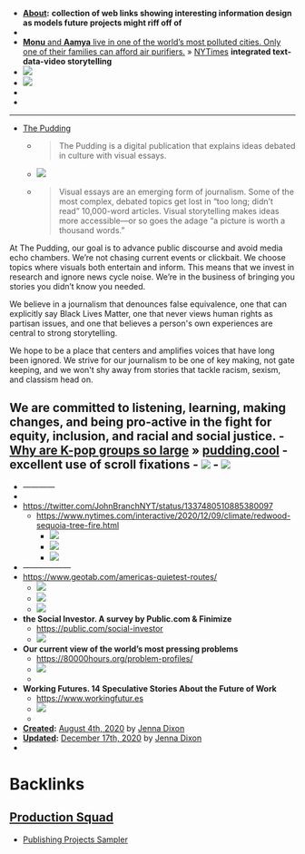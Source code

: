 - **[About](<About.md>):** __collection of web links showing interesting information design as models future projects might riff off of__
- 
- [**Monu** and **Aamya** live in one of the world’s most polluted cities. Only one of their families can afford air purifiers.](<**Monu** and **Aamya** live in one of the world’s most polluted cities. Only one of their families can afford air purifiers..md>) » [NYTimes](https://www.nytimes.com/interactive/2020/12/17/world/asia/india-pollution-inequality.html) 
__integrated text-data-video storytelling__
- ![](https://firebasestorage.googleapis.com/v0/b/firescript-577a2.appspot.com/o/imgs%2Fapp%2FArtOfGig%2F-68lMX5TDe.png?alt=media&token=f848a7de-12ef-4e2c-9b1e-a507f3884469)
- ![](https://firebasestorage.googleapis.com/v0/b/firescript-577a2.appspot.com/o/imgs%2Fapp%2FArtOfGig%2FecgS3YUkz9.png?alt=media&token=23c844f7-727a-44bc-9479-82eb8ee98620)
- 
- 
- ------------
- [The Pudding](https://pudding.cool/)
    - > The Pudding is a digital publication that explains ideas debated in culture with visual essays.
    - ![](https://firebasestorage.googleapis.com/v0/b/firescript-577a2.appspot.com/o/imgs%2Fapp%2FArtOfGig%2F7vLtjWY8NS.png?alt=media&token=158975e6-6fbf-4b8a-83ab-6efa60f9261f)
    - > Visual essays are an emerging form of journalism. Some of the most complex, debated topics get lost in “too long; didn’t read” 10,000-word articles. Visual storytelling makes ideas more accessible—or so goes the adage “a picture is worth a thousand words.”

At The Pudding, our goal is to advance public discourse and avoid media echo chambers. We’re not chasing current events or clickbait. We choose topics where visuals both entertain and inform. This means that we invest in research and ignore news cycle noise. We’re in the business of bringing you stories you didn’t know you needed.

We believe in a journalism that denounces false equivalence, one that can explicitly say Black Lives Matter, one that never views human rights as partisan issues, and one that believes a person's own experiences are central to strong storytelling.

We hope to be a place that centers and amplifies voices that have long been ignored. We strive for our journalism to be one of key making, not gate keeping, and we won't shy away from stories that tackle racism, sexism, and classism head on.

We are committed to listening, learning, making changes, and being pro-active in the fight for equity, inclusion, and racial and social justice.
    - [Why are K-pop groups so large](<Why are K-pop groups so large.md>) » [pudding.cool](https://pudding.cool/2020/10/kpop/)
        - __excellent use of scroll fixations__
        - ![](https://firebasestorage.googleapis.com/v0/b/firescript-577a2.appspot.com/o/imgs%2Fapp%2FArtOfGig%2Fy-v5KugBIM.png?alt=media&token=dd395c19-e1cc-4eb4-aea2-4b66d9d78cb0)
        - ![](https://firebasestorage.googleapis.com/v0/b/firescript-577a2.appspot.com/o/imgs%2Fapp%2FArtOfGig%2FhhiwaLmjV9.png?alt=media&token=d400a74d-d9c7-4711-81b4-249c092ef3c2)
- 
- ————
- 
- https://twitter.com/JohnBranchNYT/status/1337480510885380097
    - https://www.nytimes.com/interactive/2020/12/09/climate/redwood-sequoia-tree-fire.html
        - ![](https://firebasestorage.googleapis.com/v0/b/firescript-577a2.appspot.com/o/imgs%2Fapp%2FArtOfGig%2FXwhFm2013j.png?alt=media&token=7330836b-d8a3-4410-a716-24ebb895d1ba)
        - ![](https://firebasestorage.googleapis.com/v0/b/firescript-577a2.appspot.com/o/imgs%2Fapp%2FArtOfGig%2FmR7EB8SYIX.png?alt=media&token=79f2a2ce-d399-4e14-83dc-1961df828b03)
        - ![](https://firebasestorage.googleapis.com/v0/b/firescript-577a2.appspot.com/o/imgs%2Fapp%2FArtOfGig%2F-65P8DHbc1.png?alt=media&token=c9454b2d-6205-4f4f-a6fe-7d8c53624366)
- ——————
- https://www.geotab.com/americas-quietest-routes/
    - ![](https://firebasestorage.googleapis.com/v0/b/firescript-577a2.appspot.com/o/imgs%2Fapp%2FArtOfGig%2F-P7tsBvD9G.png?alt=media&token=97e5e2e7-fd66-4615-828f-ac6d755cf435)
    - ![](https://firebasestorage.googleapis.com/v0/b/firescript-577a2.appspot.com/o/imgs%2Fapp%2FArtOfGig%2FI0LRdMyOzV.png?alt=media&token=31c5e2d4-ea54-4cac-ba0a-ce518d23e00a)
    - ![](https://firebasestorage.googleapis.com/v0/b/firescript-577a2.appspot.com/o/imgs%2Fapp%2FArtOfGig%2Fo1rOIMGmKa.png?alt=media&token=8c228ddd-fb6e-408e-876e-c9894c905bc9)
- __the Social Investor. A survey by Public.com & Finimize__
    - https://public.com/social-investor
    - ![](https://firebasestorage.googleapis.com/v0/b/firescript-577a2.appspot.com/o/imgs%2Fapp%2FArtOfGig%2Fs-bRTyg2dv.png?alt=media&token=a187c289-8fda-40ad-b6e8-236873736cf4)
- __Our current view of the world’s most pressing problems__
    - https://80000hours.org/problem-profiles/
    - ![](https://firebasestorage.googleapis.com/v0/b/firescript-577a2.appspot.com/o/imgs%2Fapp%2FArtOfGig%2FLGH2M3n8Ad.png?alt=media&token=1a232041-37ae-432c-b723-bd3ba78c2d75)
    - 
- __Working Futures. 14 Speculative Stories About the Future of Work__
    - https://www.workingfutur.es
    - ![](https://firebasestorage.googleapis.com/v0/b/firescript-577a2.appspot.com/o/imgs%2Fapp%2FArtOfGig%2F1dgVllzZEx.png?alt=media&token=6519e5e7-076c-4fc1-99d3-caec3b2cb3b2)
    - 
- **[Created](<Created.md>):** [August 4th, 2020](<August 4th, 2020.md>) by [Jenna Dixon](<Jenna Dixon.md>)
- **[Updated](<Updated.md>):** [December 17th, 2020](<December 17th, 2020.md>) by [Jenna Dixon](<Jenna Dixon.md>)
- 

# Backlinks
## [Production Squad](<Production Squad.md>)
- [Publishing Projects Sampler](<Publishing Projects Sampler.md>)

